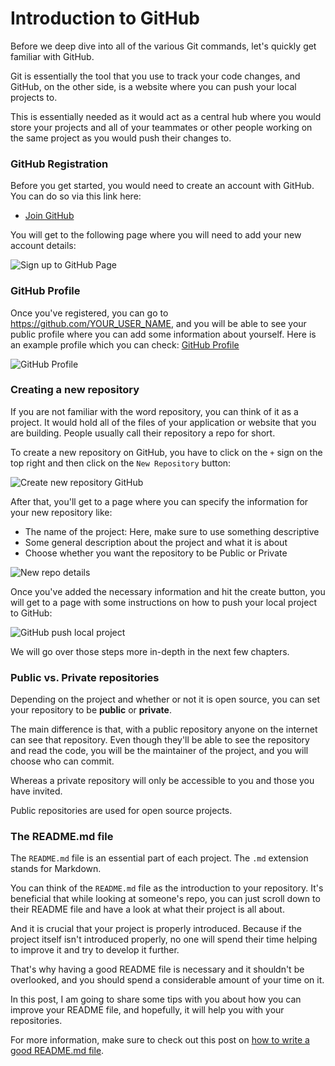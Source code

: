 # Introduction to GitHub

Before we deep dive into all of the various Git commands, let's quickly get familiar with GitHub.

Git is essentially the tool that you use to track your code changes, and GitHub, on the other side, is a website where you can push your local projects to.

This is essentially needed as it would act as a central hub where you would store your projects and all of your teammates or other people working on the same project as you would push their changes to.

### GitHub Registration

Before you get started, you would need to create an account with GitHub. You can do so via this link here:

* [Join GitHub](https://github.com/join)

You will get to the following page where you will need to add your new account details:

![Sign up to GitHub Page](https://imgur.com/iebnKjZ.png)

### GitHub Profile

Once you've registered, you can go to https://github.com/YOUR_USER_NAME, and you will be able to see your public profile where you can add some information about yourself. Here is an example profile which you can check: [GitHub Profile](https://github.com/bobbyiliev)

![GitHub Profile](https://imgur.com/rZgIaOy.png)

### Creating a new repository

If you are not familiar with the word repository, you can think of it as a project. It would hold all of the files of your application or website that you are building. People usually call their repository a repo for short.

To create a new repository on GitHub, you have to click on the `+` sign on the top right and then click on the `New Repository` button:

![Create new repository GitHub](https://imgur.com/HAANHiz.png)

After that, you'll get to a page where you can specify the information for your new repository like:

* The name of the project: Here, make sure to use something descriptive
* Some general description about the project and what it is about
* Choose whether you want the repository to be Public or Private

![New repo details](https://imgur.com/T0UKCES.png)

Once you've added the necessary information and hit the create button, you will get to a page with some instructions on how to push your local project to GitHub:

![GitHub push local project](https://imgur.com/HXRQvMu.png)

We will go over those steps more in-depth in the next few chapters.

### Public vs. Private repositories

Depending on the project and whether or not it is open source, you can set your repository to be **public** or **private**.

The main difference is that, with a public repository anyone on the internet can see that repository. Even though they'll be able to see the repository and read the code, you will be the maintainer of the project, and you will choose who can commit.

Whereas a private repository will only be accessible to you and those you have invited.

Public repositories are used for open source projects.

### The README.md file

The `README.md` file is an essential part of each project. The `.md` extension stands for Markdown.

You can think of the `README.md` file as the introduction to your repository. It's beneficial that while looking at someone's repo, you can just scroll down to their README file and have a look at what their project is all about.

And it is crucial that your project is properly introduced. Because if the project itself isn't introduced properly, no one will spend their time helping to improve it and try to develop it further.

That's why having a good README file is necessary and it shouldn't be overlooked, and you should spend a considerable amount of your time on it.

In this post, I am going to share some tips with you about how you can improve your README file, and hopefully, it will help you with your repositories.

For more information, make sure to check out this post on [how to write a good README.md file](https://devdojo.com/bobbyiliev/quick-tips-for-writing-a-good-readme-file).
